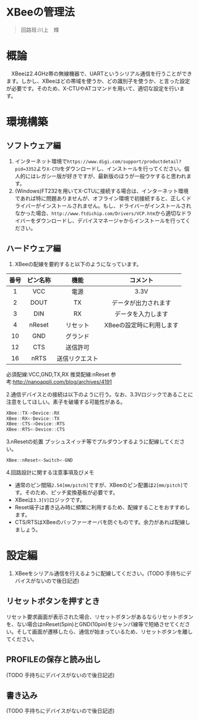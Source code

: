 # XBeeの管理法
>回路班:川上　輝

# 概論
　XBeeは2.4GHz帯の無線機器で、UARTというシリアル通信を行うことができます。しかし、XBeeはどの帯域を使うか、どの識別子を使うか、と言った設定が必要です。そのため、X-CTUやATコマンドを用いて、適切な設定を行います。

# 環境構築
## ソフトウェア編
1. インターネット環境で`https://www.digi.com/support/productdetail?pid=3352`より`X-CTU`をダウンロードし、インストールを行ってください。個人的にはレガシー版が好きですが、最新版のほうが一般ウケすると思われます。
2. (Windows)FT232を用いてX-CTUに接続する場合は、インターネット環境であれば特に問題ありませんが、オフライン環境で初接続すると、正しくドライバーがインストールされません。もし、ドライバーがインストールされなかった場合、`http://www.ftdichip.com/Drivers/VCP.htm`から適切なドライバーをダウンロードし、デバイスマネージャからインストールを行ってください。

## ハードウェア編
1. XBeeの配線を要約すると以下のようになっています。

|番号|ピン名称|機能|コメント|
|:--:|:---:|:----:|:--:|
|1|VCC|電源|3.3V|
|2|DOUT|TX|データが出力されます|
|3|DIN|RX|データを入力します|
|4|nReset|リセット|XBeeの設定時に利用します|
|10|GND|グランド||
|12|CTS|送信許可||
|16|nRTS|送信リクエスト||

必須配線:VCC,GND,TX,RX
推奨配線:nReset
参考:http://nanoappli.com/blog/archives/4191

2.通信デバイスとの接続は以下のように行う。なお、3.3Vロジックであることに注意をしてほしい。素子を破壊する可能性がある。
```c
XBee::TX->Device::RX
XBee::RX<-Device::TX
XBee::CTS->Device::RTS
XBee::RTS<-Device::CTS
```
3.nResetの処置
プッシュスイッチ等でプルダウンするように配線してください。
```c
XBee::nReset<-Switch<-GND
```

4.回路設計に関する注意事項及びメモ
+ 通常のピン間隔`2.54[mm/pitch]`ですが、XBeeのピン配置は`2[mm/pitch]`です。そのため、ピッチ変換基板が必要です。
+ XBeeは`3.3[V]`ロジックです。
+ Reset端子は書き込み時に頻繁に利用するため、配線することをおすすめします。
+ CTS/RTSはXBeeのバッファーオーバを防ぐものです。余力があれば配線しましょう。

# 設定編
1. XBeeをシリアル通信を行えるように配線してください。(TODO 手持ちにデバイスがないので後日記述)

## リセットボタンを押すとき
リセット要求画面が表示された場合、リセットボタンがあるならリセットボタンを、ない場合はnReset(5pin)とGND(10pin)をジャンパ線等で短絡させてください。そして画面が遷移したら、通信が始まっているため、リセットボタンを離してください。
## PROFILEの保存と読み出し
(TODO 手持ちにデバイスがないので後日記述)
## 書き込み
(TODO 手持ちにデバイスがないので後日記述)
